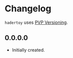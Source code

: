# Changelog

`hadertoy` uses [PVP Versioning][1].

## 0.0.0.0

* Initially created.

[1]: https://pvp.haskell.org
